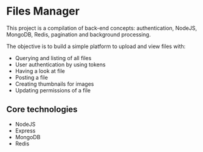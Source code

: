 # Files Manager

This project is a compilation of back-end concepts: authentication, NodeJS, MongoDB, Redis, pagination and background processing.

The objective is to build a simple platform to upload and view files with:

- Querying and listing of all files
- User authentication by using tokens
- Having a look at file
- Posting a file
- Creating thumbnails for images
- Updating permissions of a file

## Core technologies

- NodeJS
- Express
- MongoDB
- Redis
